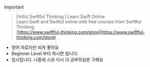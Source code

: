 > [!important]
> 
> > [!info] Swiftful Thinking | Learn Swift Online  
> > Learn Swift and SwiftUI online with free courses from Swiftful Thinking.  
> > [https://www.swiftful-thinking.com/store](https://www.swiftful-thinking.com/store)  
> 
> - 영어 자료지만 되게 좋아요
> - Beginner Level 부터 하시면 됩니다.
> - 임시입니다. 나중에 스유 다시 더 공부하실분 구해요